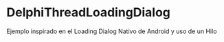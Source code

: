 # DelphiThreadLoadingDialog
 Ejemplo inspirado en el Loading Dialog Nativo de Android y uso de un Hilo
